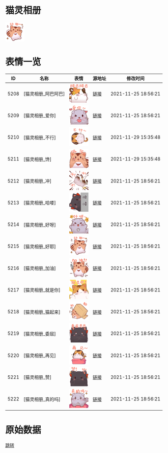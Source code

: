 # 猫灵相册

<img src="./cover.png" height="60" alt="cover" />

# 表情一览

|ID|名称|表情|源地址|修改时间|
|----|----|----|----|----|
|5208|[猫灵相册_阿巴阿巴]|<img src="./pic/005208_%5B猫灵相册_阿巴阿巴%5D.png" height="60" alt="阿巴阿巴"/>|[链接](http://i0.hdslb.com/bfs/emote/1e0a070775f2e6b128cc486cd4a306b3c30e8bcf.png)|2021-11-25 18:56:21|
|5209|[猫灵相册_爱你]|<img src="./pic/005209_%5B猫灵相册_爱你%5D.png" height="60" alt="爱你"/>|[链接](http://i0.hdslb.com/bfs/emote/a5faa13b36ad74a5584c85756e6a1d5453d56035.png)|2021-11-25 18:56:21|
|5210|[猫灵相册_不行]|<img src="./pic/005210_%5B猫灵相册_不行%5D.png" height="60" alt="不行"/>|[链接](http://i0.hdslb.com/bfs/emote/ebee6e12bd4abe85c0e487971a10d136d6ab2c64.png)|2021-11-29 15:35:48|
|5211|[猫灵相册_馋]|<img src="./pic/005211_%5B猫灵相册_馋%5D.png" height="60" alt="馋"/>|[链接](http://i0.hdslb.com/bfs/emote/6177cac105d0c7e2fa4784787770ae2b17db029f.png)|2021-11-29 15:35:48|
|5212|[猫灵相册_冲]|<img src="./pic/005212_%5B猫灵相册_冲%5D.png" height="60" alt="冲"/>|[链接](http://i0.hdslb.com/bfs/emote/279c95c91c784af837e0ee032e76850b4ee5bef9.png)|2021-11-25 18:56:21|
|5213|[猫灵相册_哈喽]|<img src="./pic/005213_%5B猫灵相册_哈喽%5D.png" height="60" alt="哈喽"/>|[链接](http://i0.hdslb.com/bfs/emote/8f0c1bc573e053dd5b30ca01bea33a47b10a56d9.png)|2021-11-25 18:56:21|
|5214|[猫灵相册_好呀]|<img src="./pic/005214_%5B猫灵相册_好呀%5D.png" height="60" alt="好呀"/>|[链接](http://i0.hdslb.com/bfs/emote/9de2186a044b47d2b501456fa9e6c414a3685edb.png)|2021-11-25 18:56:21|
|5215|[猫灵相册_好耶]|<img src="./pic/005215_%5B猫灵相册_好耶%5D.png" height="60" alt="好耶"/>|[链接](http://i0.hdslb.com/bfs/emote/f33c8859b8221f7a24664419017b2aa1e8bda046.png)|2021-11-25 18:56:21|
|5216|[猫灵相册_加油]|<img src="./pic/005216_%5B猫灵相册_加油%5D.png" height="60" alt="加油"/>|[链接](http://i0.hdslb.com/bfs/emote/c705425a3bcf0cbde0c6d170ab7ce99f9ea47594.png)|2021-11-25 18:56:21|
|5217|[猫灵相册_就是你]|<img src="./pic/005217_%5B猫灵相册_就是你%5D.png" height="60" alt="就是你"/>|[链接](http://i0.hdslb.com/bfs/emote/7a7a6654012d58bcbbeb9aec8c8243b1a06cb94f.png)|2021-11-25 18:56:21|
|5218|[猫灵相册_猫起来]|<img src="./pic/005218_%5B猫灵相册_猫起来%5D.png" height="60" alt="猫起来"/>|[链接](http://i0.hdslb.com/bfs/emote/a4c49444d983623d47d1220c4d79f7f1dce8a0b4.png)|2021-11-25 18:56:21|
|5219|[猫灵相册_委屈]|<img src="./pic/005219_%5B猫灵相册_委屈%5D.png" height="60" alt="委屈"/>|[链接](http://i0.hdslb.com/bfs/emote/bd711d64f70cdc347a63174e3a9e329fc12a678f.png)|2021-11-25 18:56:21|
|5220|[猫灵相册_再见]|<img src="./pic/005220_%5B猫灵相册_再见%5D.png" height="60" alt="再见"/>|[链接](http://i0.hdslb.com/bfs/emote/956d842f4dd04d28741f944cc26eddb2894d9a2a.png)|2021-11-25 18:56:21|
|5221|[猫灵相册_赞]|<img src="./pic/005221_%5B猫灵相册_赞%5D.png" height="60" alt="赞"/>|[链接](http://i0.hdslb.com/bfs/emote/789584c129c9ec39152a88346ffd5906d49b1922.png)|2021-11-25 18:56:21|
|5222|[猫灵相册_真的吗]|<img src="./pic/005222_%5B猫灵相册_真的吗%5D.png" height="60" alt="真的吗"/>|[链接](http://i0.hdslb.com/bfs/emote/43c45a05f6b945f47ab9892bdf6f9a4b32e1cb95.png)|2021-11-25 18:56:21|

# 原始数据

[跳转](./raw.json)

